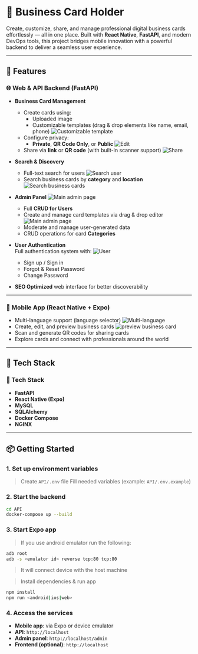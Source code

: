 # 🪪 Business Card Holder

Create, customize, share, and manage professional digital business cards effortlessly — all in one place. Built with **React Native**, **FastAPI**, and modern DevOps tools, this project bridges mobile innovation with a powerful backend to deliver a seamless user experience.

---

## 🚀 Features

### 🌐 Web & API Backend (FastAPI)
- **Business Card Management**
  - Create cards using:
    - Uploaded image
    - Customizable templates (drag & drop elements like name, email, phone)
![Customizable template](./screenshots/mobile-app/edit-template.gif)
  - Configure privacy:
    - **Private**, **QR Code Only**, or **Public**
![Edit](./screenshots/mobile-app/card-details.png)
  - Share via **link** or **QR code** (with built-in scanner support)
![Share](./screenshots/mobile-app/share-business-card.png)
- **Search & Discovery**
  - Full-text search for users
![Search user](./screenshots/mobile-app/search-user.png)
  - Search business cards by **category** and **location**
![Search business cards](./screenshots/mobile-app/saved-cards.png)


- **Admin Panel**
![Main admin page](./screenshots/website/admin-panel.png)
  - Full **CRUD for Users**
  - Create and manage card templates via drag & drop editor
![Main admin page](./screenshots/website/template-editing.gif)
  - Moderate and manage user-generated data
  - CRUD operations for card **Categories**

- **User Authentication**  
  Full authentication system with:
![User](./screenshots/mobile-app/signin.png)
  - Sign up / Sign in
  - Forgot & Reset Password
  - Change Password

- **SEO Optimized** web interface for better discoverability

---

### 📱 Mobile App (React Native + Expo)
- Multi-language support (language selector)
![Multi-language](./screenshots/mobile-app/choose-language.png)
- Create, edit, and preview business cards
![preview business card](./screenshots/mobile-app/card-details.png)
- Scan and generate QR codes for sharing cards
- Explore cards and connect with professionals around the world

---

## 🧰 Tech Stack

### 🧰 Tech Stack
- **FastAPI**
- **React Native (Expo)**
- **MySQL**
- **SQLAlchemy**
- **Docker Compose**
- **NGINX**

---

## 📦 Getting Started

### 1. Set up environment variables
> Create `API/.env` file
> Fill needed variables (example: `API/.env.example`)

### 2. Start the backend
```bash
cd API
docker-compose up --build
```

### 3. Start Expo app
> If you use android emulator run the following:
```bash
adb root
adb -s <emulator id> reverse tcp:80 tcp:80
```
> It will connect device with the host machine

> Install dependencies & run app
```bash
npm install
npm run <android|ios|web>
```

### 4. Access the services
- **Mobile app**: via Expo or device emulator
- **API**: `http://localhost`
- **Admin panel**: `http://localhost/admin`
- **Frontend (optional)**: `http://localhost`

